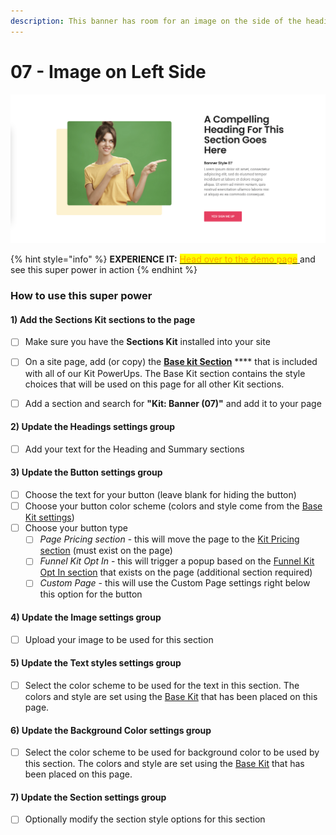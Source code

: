 ```yaml
---
description: This banner has room for an image on the side of the headings
---
```


# 07 - Image on Left Side

![](<../../../.gitbook/assets/Screen Shot 2022-01-15 at 12.57.46 PM.png>)

{% hint style="info" %}
**EXPERIENCE IT:** [<mark style="color:orange;">Head over to the demo page</mark> ](https://powerupkit.thinkific.com/pages/banners)and see this super power in action
{% endhint %}

### How to use this super power

#### 1) Add the Sections Kit sections to the page

* [ ] Make sure you have the **Sections Kit** installed into your site
* [ ] On a site page, add (or copy) the [**Base kit Section**](../../kit-common-sections/base-kit.md) **** that is included with all of our Kit PowerUps. The Base Kit section contains the style choices that will be used on this page for all other Kit sections.&#x20;
* [ ] Add a section and search for **"Kit: Banner (07)"** and add it to your page



#### 2) Update the Headings settings group

* [ ] Add your text for the Heading and Summary sections

#### 3) Update the Button settings group

* [ ] Choose the text for your button (leave blank for hiding the button)
* [ ] Choose your button color scheme (colors and style come from the [Base Kit settings](../../kit-common-sections/base-kit.md#buttons))
* [ ] Choose your button type
  * [ ] _Page Pricing section_ - this will move the page to the [Kit Pricing section](../pricing-sections/) (must exist on the page)
  * [ ] _Funnel Kit Opt In_ - this will trigger a popup based on the [Funnel Kit Opt In section](../../kit-common-sections/funnel-kit-opt-in.md) that exists on the page (additional section required)
  * [ ] _Custom Page_ - this will use the Custom Page settings right below this option for the button

#### 4) Update the Image settings group

* [ ] Upload your image to be used for this section

#### 5) Update the Text styles settings group

* [ ] Select the color scheme to be used for the text in this section. The colors and style are set using the [Base Kit](../../kit-common-sections/base-kit.md) that has been placed on this page.

#### 6) Update the Background Color settings group

* [ ] Select the color scheme to be used for background color to be used by this section. The colors and style are set using the [Base Kit](../../kit-common-sections/base-kit.md) that has been placed on this page.

#### 7) Update the Section settings group

* [ ] Optionally modify the section style options for this section
